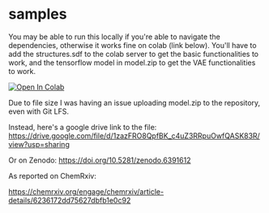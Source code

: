 # samples

You may be able to run this locally if you're able to navigate the dependencies, otherwise it works fine on colab (link below). You'll have to add the structures.sdf to the colab server to get the basic functionalities to work, and the tensorflow model in model.zip to get the VAE functionalities to work.

[![Open In Colab](https://colab.research.google.com/assets/colab-badge.svg)](https://colab.research.google.com/drive/1N0SOHK37Ukv_9swhTsKK_Br0zOwCMqFL?usp=sharing)



Due to file size I was having an issue uploading model.zip to the repository, even with Git LFS. 

Instead, here's a google drive link to the file: https://drive.google.com/file/d/1zazFRO8QpfBK_c4uZ3RRpuOwfQASK83R/view?usp=sharing

Or on Zenodo: https://doi.org/10.5281/zenodo.6391612


As reported on ChemRxiv: 

https://chemrxiv.org/engage/chemrxiv/article-details/6236172dd75627dbfb1e0c92
